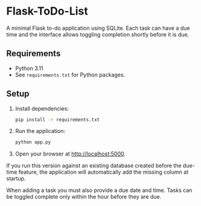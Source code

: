 # Flask-ToDo-List

A minimal Flask to-do application using SQLite. Each task can have a due time and
the interface allows toggling completion shortly before it is due.

## Requirements
- Python 3.11
- See `requirements.txt` for Python packages.

## Setup
1. Install dependencies:
   ```bash
   pip install -r requirements.txt
   ```
2. Run the application:
   ```bash
   python app.py
   ```
3. Open your browser at <http://localhost:5000>.

If you run this version against an existing database created before the due-time
feature, the application will automatically add the missing column at startup.

When adding a task you must also provide a due date and time. Tasks can be
toggled complete only within the hour before they are due.
